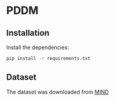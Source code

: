 # PDDM
## Installation
Install the dependencies:
```bash
pip install -r requirements.txt
```
## Dataset
The dataset was downloaded from [MIND](https://msnews.github.io/)
